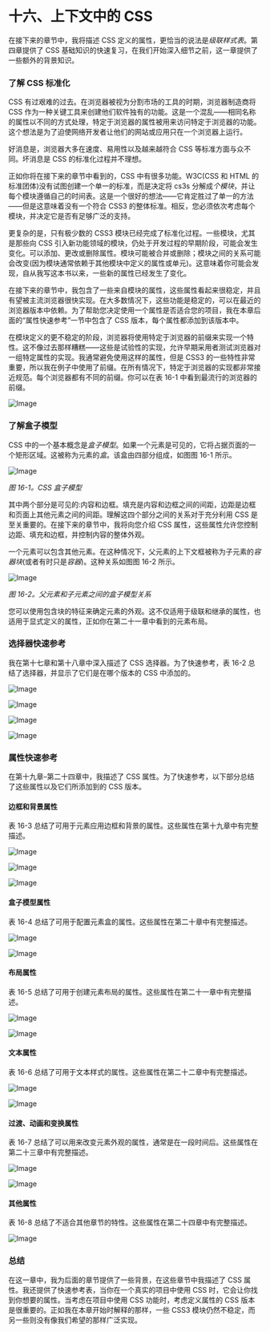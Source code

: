 # 十六、上下文中的 CSS

在接下来的章节中，我将描述 CSS 定义的属性，更恰当的说法是*级联样式表*。第四章提供了 CSS 基础知识的快速复习，在我们开始深入细节之前，这一章提供了一些额外的背景知识。

### 了解 CSS 标准化

CSS 有过艰难的过去。在浏览器被视为分割市场的工具的时期，浏览器制造商将 CSS 作为一种关键工具来创建他们软件独有的功能。这是一个混乱——相同名称的属性以不同的方式处理，特定于浏览器的属性被用来访问特定于浏览器的功能。这个想法是为了迫使网络开发者让他们的网站或应用只在一个浏览器上运行。

好消息是，浏览器大多在速度、易用性以及越来越符合 CSS 等标准方面与众不同。坏消息是 CSS 的标准化过程并不理想。

正如你将在接下来的章节中看到的，CSS 中有很多功能。W3C(CSS 和 HTML 的标准团体)没有试图创建一个单一的标准，而是决定将 cs3s 分解成*个模块*，并让每个模块遵循自己的时间表。这是一个很好的想法——它肯定胜过了单一的方法——但是这意味着没有一个符合 CSS3 的整体标准。相反，您必须依次考虑每个模块，并决定它是否有足够广泛的支持。

更复杂的是，只有极少数的 CSS3 模块已经完成了标准化过程。一些模块，尤其是那些向 CSS 引入新功能领域的模块，仍处于开发过程的早期阶段，可能会发生变化。可以添加、更改或删除属性。模块可能被合并或删除；模块之间的关系可能会改变(因为模块通常依赖于其他模块中定义的属性或单元)。这意味着你可能会发现，自从我写这本书以来，一些新的属性已经发生了变化。

在接下来的章节中，我包含了一些来自模块的属性，这些属性看起来很稳定，并且有望被主流浏览器很快实现。在大多数情况下，这些功能是稳定的，可以在最近的浏览器版本中依赖。为了帮助您决定使用一个属性是否适合您的项目，我在本章后面的“属性快速参考”一节中包含了 CSS 版本，每个属性都添加到该版本中。

在模块定义的更不稳定的阶段，浏览器将使用特定于浏览器的前缀来实现一个特性。这不像过去那样糟糕——这些是试验性的实现，允许早期采用者测试浏览器对一组特定属性的实现。我通常避免使用这样的属性，但是 CSS3 的一些特性非常重要，所以我在例子中使用了前缀。在所有情况下，特定于浏览器的实现都非常接近规范。每个浏览器都有不同的前缀。你可以在表 16-1 中看到最流行的浏览器的前缀。

![Image](img/t1601.jpg)

### 了解盒子模型

CSS 中的一个基本概念是*盒子模型*。如果一个元素是可见的，它将占据页面的一个矩形区域。这被称为元素的*盒*。该盒由四部分组成，如图图 16-1 所示。

![Image](img/1601.jpg)

*图 16-1。CSS 盒子模型*

其中两个部分是可见的:内容和边框。填充是内容和边框之间的间距，边距是边框和页面上其他元素之间的间距。理解这四个部分之间的关系对于充分利用 CSS 是至关重要的。在接下来的章节中，我将向您介绍 CSS 属性，这些属性允许您控制边距、填充和边框，并控制内容的整体外观。

一个元素可以包含其他元素。在这种情况下，父元素的上下文框被称为子元素的*容器块*(或者有时只是*容器*)。这种关系如图图 16-2 所示。

![Image](img/1602.jpg)

*图 16-2。父元素和子元素之间的盒子模型关系*

您可以使用包含块的特征来确定元素的外观。这不仅适用于级联和继承的属性，也适用于显式定义的属性，正如你在第二十一章中看到的元素布局。

### 选择器快速参考

我在第十七章和第十八章中深入描述了 CSS 选择器。为了快速参考，表 16-2 总结了选择器，并显示了它们是在哪个版本的 CSS 中添加的。

![Image](img/t1602.jpg)

![Image](img/t1602a.jpg)

![Image](img/t1602b.jpg)

![Image](img/t1602c.jpg)

### 属性快速参考

在第十九章–第二十四章中，我描述了 CSS 属性。为了快速参考，以下部分总结了这些属性以及它们所添加到的 CSS 版本。

#### 边框和背景属性

表 16-3 总结了可用于元素应用边框和背景的属性。这些属性在第十九章中有完整描述。

![Image](img/t1603.jpg)

![Image](img/t1603a.jpg)

![Image](img/t1603b.jpg)

#### 盒子模型属性

表 16-4 总结了可用于配置元素盒的属性。这些属性在第二十章中有完整描述。

![Image](img/t1604.jpg)

![Image](img/t1604a.jpg)

#### 布局属性

表 16-5 总结了可用于创建元素布局的属性。这些属性在第二十一章中有完整描述。

![Image](img/t1605.jpg)

![Image](img/t1605a.jpg)

#### 文本属性

表 16-6 总结了可用于文本样式的属性。这些属性在第二十二章中有完整描述。

![Image](img/t1606.jpg)

![Image](img/t1606a.jpg)

#### 过渡、动画和变换属性

表 16-7 总结了可以用来改变元素外观的属性，通常是在一段时间后。这些属性在第二十三章中有完整描述。

![Image](img/t1607.jpg)

![Image](img/t1607a.jpg)

#### 其他属性

表 16-8 总结了不适合其他章节的特性。这些属性在第二十四章中有完整描述。

![Image](img/t1608.jpg)

### 总结

在这一章中，我为后面的章节提供了一些背景，在这些章节中我描述了 CSS 属性。我还提供了快速参考表，当你在一个真实的项目中使用 CSS 时，它会让你找到你想要的属性。当考虑在项目中使用 CSS 功能时，考虑定义属性的 CSS 版本是很重要的。正如我在本章开始时解释的那样，一些 CSS3 模块仍然不稳定，而另一些则没有像我们希望的那样广泛实现。